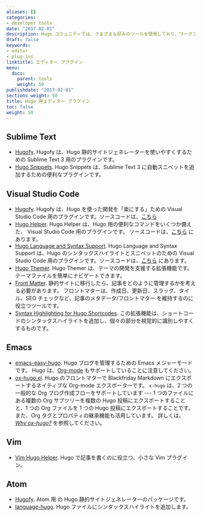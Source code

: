 ```yaml
---
aliases: []
categories:
- developer tools
date: "2017-02-01"
description: Hugo コミュニティでは、さまざまな好みのツールを使用しており、ワークフローの一部を自動化するために、最も人気のあるテキストエディター用のプラグインも開発しています。
draft: false
keywords:
- editor
- plug-ins
linktitle: エディター プラグイン
menu:
  docs:
    parent: tools
    weight: 50
publishdate: "2017-02-01"
sections_weight: 50
title: Hugo 用エディター プラグイン
toc: false
weight: 50
---
```


<!-- Description と全く同じ文章なので、コメントアウトした。by juggernautjp.
Hugo コミュニティでは、さまざまな好みのツールを使用しており、ワークフローの一部を自動化するために、最も人気のあるテキストエディター用のプラグインも開発しています。 -->

## Sublime Text

* [Hugofy](https://github.com/akmittal/Hugofy). Hugofy は、Hugo 静的サイトジェネレーターを使いやすくするための Sublime Text 3 用のプラグインです。
* [Hugo Snippets](https://packagecontrol.io/packages/Hugo%20Snippets). Hugo Snippets は、Sublime Text 3 に自動スニペットを追加するための便利なプラグインです。

## Visual Studio Code

* [Hugofy](https://marketplace.visualstudio.com/items?itemName=akmittal.hugofy). Hugofy は、Hugo を使った開発を「楽にする」ための Visual Studio Code 用のプラグインです。ソースコードは、[こちら](https://github.com/akmittal/hugofy-vscode) 
* [Hugo Helper](https://marketplace.visualstudio.com/items?itemName=rusnasonov.vscode-hugo). Hugo Helper は、Hugo 用の便利なコマンドをいくつか備えた、 Visual Studio Code 用のプラグインです。 ソースコードは、[こちら](https://github.com/rusnasonov/vscode-hugo) にあります。
* [Hugo Language and Syntax Support](https://marketplace.visualstudio.com/items?itemName=budparr.language-hugo-vscode). Hugo Language and Syntax Support は、Hugo のシンタックスハイライトとスニペットのための Visual Studio Code 用のプラグインです。ソースコードは、[こちら](https://github.com/budparr/language-hugo-vscode) にあります。
* [Hugo Themer](https://marketplace.visualstudio.com/items?itemName=eliostruyf.vscode-hugo-themer). Hugo Themer は、テーマの開発を支援する拡張機能です。 テーマファイルを簡単にナビゲートできます。
* [Front Matter](https://marketplace.visualstudio.com/items?itemName=eliostruyf.vscode-front-matter). 静的サイトに移行したら、記事をどのように管理するかを考える必要があります。 フロントマターは、作成日、更新日、スラッグ、タイル、SEO チェックなど、記事のメタデータ/フロントマター を維持するのに役立つツールです。
* [Syntax Highlighting for Hugo Shortcodes](https://marketplace.visualstudio.com/items?itemName=kaellarkin.hugo-shortcode-syntax). この拡張機能は、ショートコードのシンタックスハイライトを追加し、個々の部分を視覚的に識別しやすくするものです。

## Emacs

* [emacs-easy-hugo](https://github.com/masasam/emacs-easy-hugo). Hugo ブログを管理するための Emacs メジャーモードです。 Hugo は、[Org-mode][formats] もサポートしていることに注意してください。
* [ox-hugo.el](https://ox-hugo.scripter.co). Hugo のフロントマターで Blackfriday Markdown にエクスポートするネイティブな Org-mode エクスポーターです。 `x-hugo` は、2 つの一般的な Org ブログ作成フローをサポートしています --- 1 つのファイルにある複数の Org サブツリーを複数の Hugo 投稿にエクスポートすることと、1 つの Org ファイルを 1 つの Hugo 投稿にエクスポートすることです。また、Org タグとプロパティの継承機能も活用しています。 詳しくは、 [*Why ox-hugo?*](https://ox-hugo.scripter.co/doc/why-ox-hugo/) を参照してください。

## Vim

* [Vim Hugo Helper](https://github.com/robertbasic/vim-hugo-helper). Hugo で記事を書くのに役立つ、小さな Vim プラグイン。

## Atom

* [Hugofy](https://atom.io/packages/hugofy). Atom 用 の Hugo 静的サイトジェネレーターのパッケージです。
* [language-hugo](https://atom.io/packages/language-hugo). Hugo ファイルにシンタックスハイライトを追加します。

[formats]: /content-management/formats/
